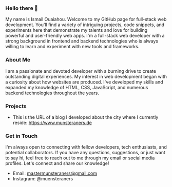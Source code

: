 ### Hello there 👋
My name is Ismail Ouaiahou. Welcome to my GitHub page for full-stack web development. You'll find a variety of intriguing projects, code snippets, and experiments here that demonstrate my talents and love for building powerful and user-friendly web apps. I'm a full-stack web developer with a strong background in frontend and backend technologies who is always willing to learn and experiment with new tools and frameworks.
### About Me 
I am a passionate and devoted developer with a burning drive to create outstanding digital experiences. My interest in web development began with a curiosity about how websites are produced. I've developed my skills and expanded my knowledge of HTML, CSS, JavaScript, and numerous backend technologies throughout the years.
### Projects
 - This is the URL of a blog I developed about the city where I currently reside: https://www.munsteraners.de 

### Get in Touch 
I'm always open to connecting with fellow developers, tech enthusiasts, and potential collaborators. If you have any questions, suggestions, or just want to say hi, feel free to reach out to me through my email or social media profiles. Let's connect and share our knowledge!

- Email: mastermunsteraners@gmail.com
- Instagram: @muensteraners











 
